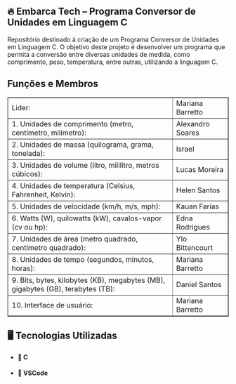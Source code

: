 <h2>🔥 Embarca Tech – Programa Conversor de Unidades em Linguagem C</h2>
<p>Repositório destinado à criação de um Programa Conversor de Unidades em Linguagem C. O objetivo deste projeto é desenvolver um programa que permita a conversão entre diversas unidades de medida, como comprimento, peso, temperatura, entre outras, utilizando a linguagem C.
</p>
<h2>Funções e Membros</h2>

<table border="1">
    <tr>
        <td>Lider: </td>
        <td>Mariana Barretto</td>
    </tr>
    <tr>
        <td>1. Unidades de comprimento (metro, centímetro, milímetro): </td>
        <td>Alexandro Soares</td>
    </tr>
    <tr>
        <td>2. Unidades de massa (quilograma, grama, tonelada): </td>
        <td>Israel</td>
    </tr>
    <tr>
      <td>3. Unidades de volume (litro, mililitro, metros cúbicos): </td>
      <td>Lucas Moreira</td>
  </tr>
    <tr>
      <td>4. Unidades de temperatura (Celsius, Fahrenheit, Kelvin): </td>
      <td>Helen Santos</td>
  </tr>
  <tr>
      <td>5. Unidades de velocidade (km/h, m/s, mph): </td>
      <td>Kauan Farias</td>
  </tr>
  <tr>
      <td>6. Watts (W), quilowatts (kW), cavalos-vapor (cv ou hp): </td>
      <td>Edna Rodrigues</td>
  </tr>
  <tr>
      <td>7. Unidades de área (metro quadrado, centímetro quadrado): </td>
      <td>Ylo Bittencourt</td>
  </tr>
  <tr>
      <td>8. Unidades de tempo (segundos, minutos, horas): </td>
      <td>Mariana Barretto</td>
  </tr>
  <tr>
      <td>9. Bits, bytes, kilobytes (KB), megabytes (MB), gigabytes (GB), terabytes (TB): </td>
      <td>Daniel Santos</td>
  </tr>
 <tr>
      <td>10. Interface de usuário: </td>
      <td>Mariana Barretto</td>
  </tr>
</tabel>

</table>

<h2>🖥️ Tecnologias Utilizadas</h2>

+ <h4>📌 C
+ <h4>📌 VSCode


